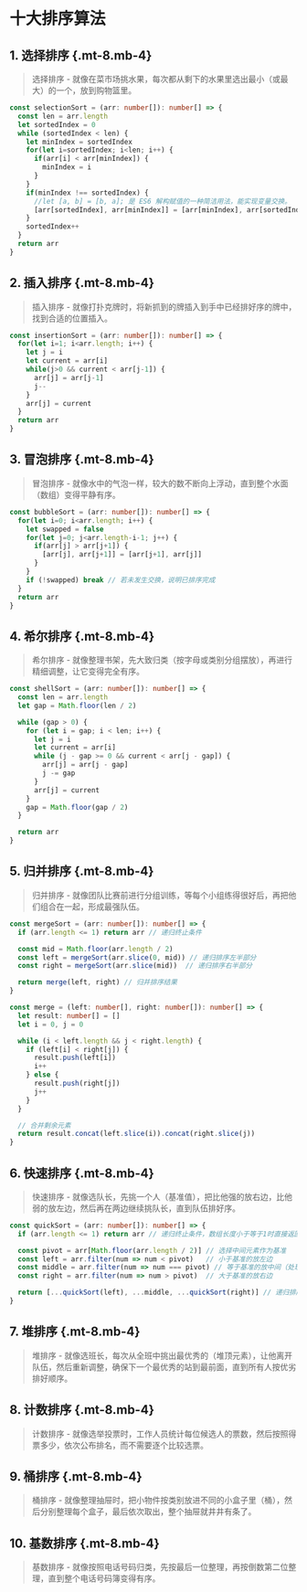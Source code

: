 # 十大排序算法

<script setup lang="ts">
import AlgorithmCard from '@/components/study-note/algorithm-card/algorithm-card.vue'
</script>

## 1. 选择排序 {.mt-8.mb-4}

<AlgorithmCard
  timeComplexity="O(n^2)"
  spaceComplexity="O(1)"
  :isStable="false"
  :inPlace="true"
/>

> 选择排序 - 就像在菜市场挑水果，每次都从剩下的水果里选出最小（或最大）的一个，放到购物篮里。

```typescript
const selectionSort = (arr: number[]): number[] => {
  const len = arr.length
  let sortedIndex = 0
  while (sortedIndex < len) {
    let minIndex = sortedIndex
    for(let i=sortedIndex; i<len; i++) {
      if(arr[i] < arr[minIndex]) {
        minIndex = i
      }
    }
    if(minIndex !== sortedIndex) {
      //let [a, b] = [b, a]; 是 ES6 解构赋值的一种简洁用法，能实现变量交换。
      [arr[sortedIndex], arr[minIndex]] = [arr[minIndex], arr[sortedIndex]]
    }
    sortedIndex++
  }
  return arr
}
```

## 2. 插入排序 {.mt-8.mb-4}

<AlgorithmCard
  timeComplexity="O(n^2)"
  spaceComplexity="O(1)"
  :isStable="true"
  :inPlace="true"
/>

> 插入排序 - 就像打扑克牌时，将新抓到的牌插入到手中已经排好序的牌中，找到合适的位置插入。

```typescript
const insertionSort = (arr: number[]): number[] => {
  for(let i=1; i<arr.length; i++) {
    let j = i
    let current = arr[i]
    while(j>0 && current < arr[j-1]) {
      arr[j] = arr[j-1]
      j--
    }
    arr[j] = current
  }
  return arr
}
```

## 3. 冒泡排序 {.mt-8.mb-4}

<AlgorithmCard
  timeComplexity="O(n^2)"
  spaceComplexity="O(1)"
  :isStable="true"
  :inPlace="true"
/>

> 冒泡排序 - 就像水中的气泡一样，较大的数不断向上浮动，直到整个水面（数组）变得平静有序。

```typescript
const bubbleSort = (arr: number[]): number[] => {
  for(let i=0; i<arr.length; i++) {
    let swapped = false
    for(let j=0; j<arr.length-i-1; j++) {
      if(arr[j] > arr[j+1]) {
        [arr[j], arr[j+1]] = [arr[j+1], arr[j]]
      }
    }
    if (!swapped) break // 若未发生交换，说明已排序完成
  }
  return arr
}
```

## 4. 希尔排序 {.mt-8.mb-4}

<AlgorithmCard
  timeComplexity="O(nlogn)"
  spaceComplexity="O(1)"
  :isStable="false"
  :inPlace="true"
/>

> 希尔排序 - 就像整理书架，先大致归类（按字母或类别分组摆放），再进行精细调整，让它变得完全有序。

```typescript
const shellSort = (arr: number[]): number[] => {
  const len = arr.length
  let gap = Math.floor(len / 2)

  while (gap > 0) {
    for (let i = gap; i < len; i++) {
      let j = i
      let current = arr[i]
      while (j - gap >= 0 && current < arr[j - gap]) {
        arr[j] = arr[j - gap]
        j -= gap
      }
      arr[j] = current
    }
    gap = Math.floor(gap / 2)
  }

  return arr
}

```

## 5. 归并排序 {.mt-8.mb-4}

<AlgorithmCard
  timeComplexity="O(nlogn)"
  spaceComplexity="O(n)"
  :isStable="true"
  :inPlace="false"
/>

> 归并排序 - 就像团队比赛前进行分组训练，等每个小组练得很好后，再把他们组合在一起，形成最强队伍。

```typescript
const mergeSort = (arr: number[]): number[] => {
  if (arr.length <= 1) return arr // 递归终止条件

  const mid = Math.floor(arr.length / 2)
  const left = mergeSort(arr.slice(0, mid)) // 递归排序左半部分
  const right = mergeSort(arr.slice(mid))  // 递归排序右半部分

  return merge(left, right) // 归并排序结果
}

const merge = (left: number[], right: number[]): number[] => {
  let result: number[] = []
  let i = 0, j = 0

  while (i < left.length && j < right.length) {
    if (left[i] < right[j]) {
      result.push(left[i])
      i++
    } else {
      result.push(right[j])
      j++
    }
  }

  // 合并剩余元素
  return result.concat(left.slice(i)).concat(right.slice(j))
}
```

## 6. 快速排序 {.mt-8.mb-4}

<AlgorithmCard
  timeComplexity="O(nlogn)"
  spaceComplexity="O(logn)"
  :isStable="false"
  :inPlace="true"
/>

> 快速排序 - 就像选队长，先挑一个人（基准值），把比他强的放右边，比他弱的放左边，然后再在两边继续挑队长，直到队伍排好序。

```typescript
const quickSort = (arr: number[]): number[] => {
  if (arr.length <= 1) return arr // 递归终止条件，数组长度小于等于1时直接返回

  const pivot = arr[Math.floor(arr.length / 2)] // 选择中间元素作为基准
  const left = arr.filter(num => num < pivot)   // 小于基准的放左边
  const middle = arr.filter(num => num === pivot) // 等于基准的放中间（处理重复元素）
  const right = arr.filter(num => num > pivot)  // 大于基准的放右边

  return [...quickSort(left), ...middle, ...quickSort(right)] // 递归排序左右两部分并合并
}
```

## 7. 堆排序 {.mt-8.mb-4}

<AlgorithmCard
  timeComplexity="O(nlogn)"
  spaceComplexity="O(1)"
  :isStable="false"
  :inPlace="true"
/>

> 堆排序 -  就像选班长，每次从全班中挑出最优秀的（堆顶元素），让他离开队伍，然后重新调整，确保下一个最优秀的站到最前面，直到所有人按优劣排好顺序。

## 8. 计数排序 {.mt-8.mb-4}

<AlgorithmCard
  timeComplexity="O(n+k)"
  spaceComplexity="O(k)"
  :isStable="true"
  :inPlace="false"
/>

> 计数排序 - 就像选举投票时，工作人员统计每位候选人的票数，然后按照得票多少，依次公布排名，而不需要逐个比较选票。

## 9. 桶排序 {.mt-8.mb-4}

<AlgorithmCard
  timeComplexity="O(n+k)"
  spaceComplexity="O(n+k)"
  :isStable="true"
  :inPlace="false"
/>

> 桶排序 - 就像整理抽屉时，把小物件按类别放进不同的小盒子里（桶），然后分别整理每个盒子，最后依次取出，整个抽屉就井井有条了。

## 10. 基数排序 {.mt-8.mb-4}

<AlgorithmCard
  timeComplexity="O(n*k)"
  spaceComplexity="O(n+k)"
  :isStable="true"
  :inPlace="false"
/>

> 基数排序 - 就像按照电话号码归类，先按最后一位整理，再按倒数第二位整理，直到整个电话号码簿变得有序。
